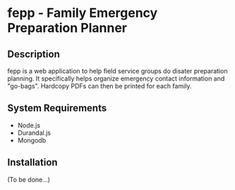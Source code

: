 fepp - Family Emergency Preparation Planner
====

## Description

fepp is a web application to help field service groups do disater preparation planning. It specifically helps organize emergency contact information and "go-bags". Hardcopy PDFs can then be printed for each family.

## System Requirements

- Node.js
- Durandal.js
- Mongodb

## Installation

(To be done...)
